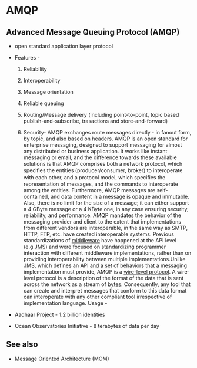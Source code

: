 # AMQP

## Advanced Message Queuing Protocol (AMQP)

- open standard application layer protocol
- Features -

    1. Reliability

    2. Interoperability

    3. Message orientation

    4. Reliable queuing

    5. Routing/Message delivery (including point-to-point, topic based publish-and-subscribe, trasactions and store-and-forward)

    6. Security-  AMQP exchanges route messages directly - in fanout form, by topic, and also based on headers.
AMQP is an open standard for enterprise messaging, designed to support messaging for almost any distributed or business application. It works like instant messaging or email, and the difference towards these available solutions is that AMQP comprises both a network protocol, which speciﬁes the entities (producer/consumer, broker) to interoperate with each other, and a protocol model, which speciﬁes the representation of messages, and the commands to interoperate among the entities. Furthermore, AMQP messages are self-contained, and data content in a message is opaque and immutable. Also, there is no limit for the size of a message; it can either support a 4 GByte message or a 4 KByte one, in any case ensuring security, reliability, and performance.
AMQP mandates the behavior of the messaging provider and client to the extent that implementations from different vendors are interoperable, in the same way as SMTP, HTTP, FTP, etc. have created interoperable systems. Previous standardizations of [middleware](https://en.wikipedia.org/wiki/Middleware) have happened at the API level (e.g.[JMS](https://en.wikipedia.org/wiki/Java_Message_Service)) and were focused on standardizing programmer interaction with different middleware implementations, rather than on providing interoperability between multiple implementations.Unlike JMS, which defines an API and a set of behaviors that a messaging implementation must provide, AMQP is a [wire-level protocol](https://en.wikipedia.org/wiki/Wire_protocol). A wire-level protocol is a description of the format of the data that is sent across the network as a stream of [bytes](https://en.wikipedia.org/wiki/Octet_(computing)). Consequently, any tool that can create and interpret messages that conform to this data format can interoperate with any other compliant tool irrespective of implementation language.
Usage -
- Aadhaar Project - 1.2 billion identities
- Ocean Observatories Initiative - 8 terabytes of data per day

## See also

- Message Oriented Architecture (MOM)
